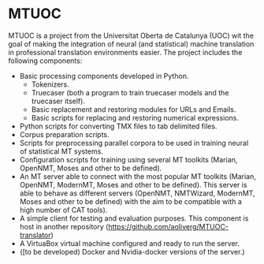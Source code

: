 # MTUOC

MTUOC is a project from the Universitat Oberta de Catalunya (UOC) wit the goal of making the integration of neural (and statistical) machine translation in professional translation environments easier. The project includes the following components:

* Basic processing components developed in Python.
   * Tokenizers.
   * Truecaser (both a program to train truecaser models and the truecaser itself).
   * Basic replacement and restoring modules for URLs and Emails.
   * Basic scripts for replacing and restoring numerical expressions.
* Python scripts for converting TMX files to tab delimited files.
* Corpus preparation scripts.
* Scripts for preprocessing parallel corpora to be used in training neural of statistical MT systems.
* Configuration scripts for training using several MT toolkits (Marian, OpenNMT, Moses and other to be defined).
* An MT server able to connect with the most popular MT toolkits (Marian, OpenNMT, ModernMT, Moses and other to be defined). This server is able to behave as different servers (OpenNMT, NMTWizard, ModernMT, Moses and other to be defined) with the aim to be compatible with a high number of CAT tools).
* A simple client for testing and evaluation purposes. This component is host in another repository (https://github.com/aoliverg/MTUOC-translator)
* A VirtuaBox virtual machine configured and ready to run the server.
* ([to be developed) Docker and Nvidia-docker versions of the server.)

